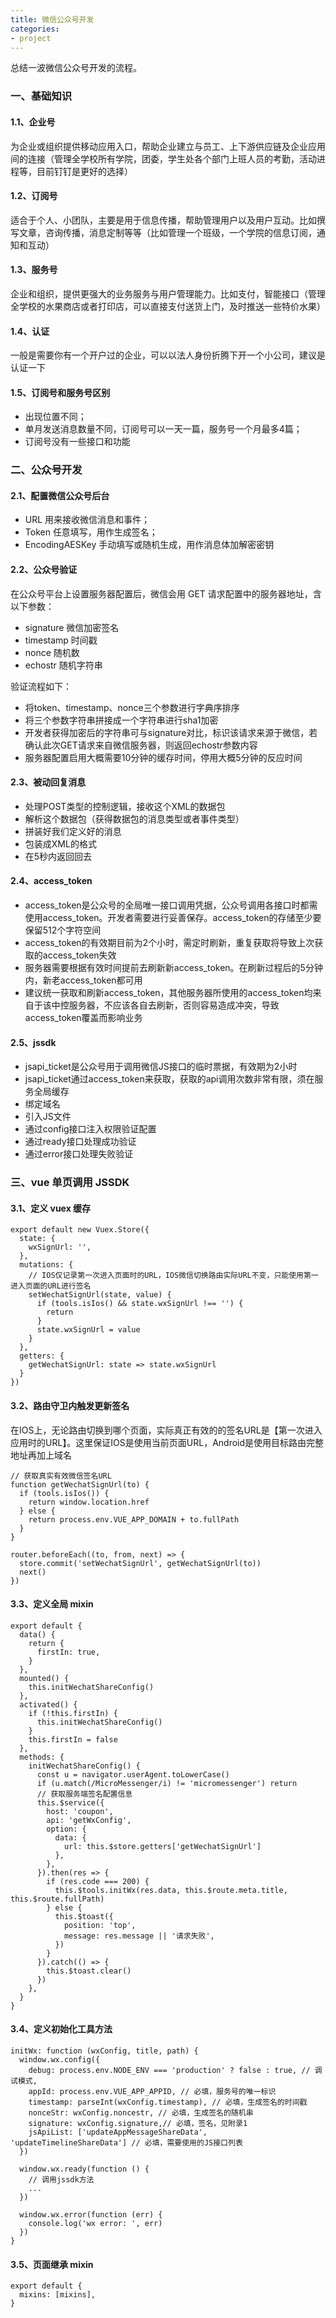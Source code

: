 ```yaml
---
title: 微信公众号开发
categories:
- project
---
```

总结一波微信公众号开发的流程。
<!--more--> 
### 一、基础知识
#### 1.1、企业号
为企业或组织提供移动应用入口，帮助企业建立与员工、上下游供应链及企业应用间的连接（管理全学校所有学院，团委，学生处各个部门上班人员的考勤，活动进程等，目前钉钉是更好的选择）
#### 1.2、订阅号
适合于个人、小团队，主要是用于信息传播，帮助管理用户以及用户互动。比如撰写文章，咨询传播，消息定制等等（比如管理一个班级，一个学院的信息订阅，通知和互动）
#### 1.3、服务号
企业和组织，提供更强大的业务服务与用户管理能力。比如支付，智能接口（管理全学校的水果商店或者打印店，可以直接支付送货上门，及时推送一些特价水果）
#### 1.4、认证
一般是需要你有一个开户过的企业，可以以法人身份折腾下开一个小公司，建议是认证一下
#### 1.5、订阅号和服务号区别
- 出现位置不同；
- 单月发送消息数量不同，订阅号可以一天一篇，服务号一个月最多4篇；
- 订阅号没有一些接口和功能

### 二、公众号开发
#### 2.1、配置微信公众号后台
- URL 用来接收微信消息和事件；
- Token 任意填写，用作生成签名；
- EncodingAESKey 手动填写或随机生成，用作消息体加解密密钥

#### 2.2、公众号验证
在公众号平台上设置服务器配置后，微信会用 GET 请求配置中的服务器地址，含以下参数：
- signature 微信加密签名
- timestamp 时间戳
- nonce 随机数
- echostr 随机字符串

验证流程如下：
- 将token、timestamp、nonce三个参数进行字典序排序
- 将三个参数字符串拼接成一个字符串进行sha1加密
- 开发者获得加密后的字符串可与signature对比，标识该请求来源于微信，若确认此次GET请求来自微信服务器，则返回echostr参数内容
- 服务器配置启用大概需要10分钟的缓存时间，停用大概5分钟的反应时间

#### 2.3、被动回复消息
- 处理POST类型的控制逻辑，接收这个XML的数据包
- 解析这个数据包（获得数据包的消息类型或者事件类型）
- 拼装好我们定义好的消息
- 包装成XML的格式
- 在5秒内返回回去

#### 2.4、access_token
- access_token是公众号的全局唯一接口调用凭据，公众号调用各接口时都需使用access_token。开发者需要进行妥善保存。access_token的存储至少要保留512个字符空间
- access_token的有效期目前为2个小时，需定时刷新，重复获取将导致上次获取的access_token失效
- 服务器需要根据有效时间提前去刷新新access_token。在刷新过程后的5分钟内，新老access_token都可用
- 建议统一获取和刷新access_token，其他服务器所使用的access_token均来自于该中控服务器，不应该各自去刷新，否则容易造成冲突，导致access_token覆盖而影响业务

#### 2.5、jssdk
- jsapi_ticket是公众号用于调用微信JS接口的临时票据，有效期为2小时
- jsapi_ticket通过access_token来获取，获取的api调用次数非常有限，须在服务全局缓存
- 绑定域名
- 引入JS文件
- 通过config接口注入权限验证配置
- 通过ready接口处理成功验证
- 通过error接口处理失败验证

### 三、vue 单页调用 JSSDK
#### 3.1、定义 vuex 缓存
```
export default new Vuex.Store({
  state: {
    wxSignUrl: '',
  },
  mutations: {
    // IOS仅记录第一次进入页面时的URL，IOS微信切换路由实际URL不变，只能使用第一进入页面的URL进行签名
    setWechatSignUrl(state, value) {
      if (tools.isIos() && state.wxSignUrl !== '') {
        return
      }
      state.wxSignUrl = value
    }
  },
  getters: {
    getWechatSignUrl: state => state.wxSignUrl
  }
})
```
#### 3.2、路由守卫内触发更新签名
在IOS上，无论路由切换到哪个页面，实际真正有效的的签名URL是【第一次进入应用时的URL】。这里保证IOS是使用当前页面URL，Android是使用目标路由完整地址再加上域名
```
// 获取真实有效微信签名URL
function getWechatSignUrl(to) {
  if (tools.isIos()) {
    return window.location.href
  } else {
    return process.env.VUE_APP_DOMAIN + to.fullPath
  }
}

router.beforeEach((to, from, next) => {
  store.commit('setWechatSignUrl', getWechatSignUrl(to))
  next()
})
```
#### 3.3、定义全局 mixin
```
export default {
  data() {
    return {
      firstIn: true,
    }
  },
  mounted() {
    this.initWechatShareConfig()
  },
  activated() {
    if (!this.firstIn) {
      this.initWechatShareConfig()
    }
    this.firstIn = false
  },
  methods: {
    initWechatShareConfig() {
      const u = navigator.userAgent.toLowerCase()
      if (u.match(/MicroMessenger/i) != 'micromessenger') return
      // 获取服务端签名配置信息
      this.$service({
        host: 'coupon',
        api: 'getWxConfig',
        option: {
          data: {
            url: this.$store.getters['getWechatSignUrl']
          },
        },
      }).then(res => {
        if (res.code === 200) {
          this.$tools.initWx(res.data, this.$route.meta.title, this.$route.fullPath)
        } else {
          this.$toast({
            position: 'top',
            message: res.message || '请求失败',
          })
        }
      }).catch(() => {
        this.$toast.clear()
      })
    },
  }
}
```
#### 3.4、定义初始化工具方法
```
initWx: function (wxConfig, title, path) {
  window.wx.config({
    debug: process.env.NODE_ENV === 'production' ? false : true, // 调试模式,
    appId: process.env.VUE_APP_APPID, // 必填，服务号的唯一标识
    timestamp: parseInt(wxConfig.timestamp), // 必填，生成签名的时间戳
    nonceStr: wxConfig.noncestr, // 必填，生成签名的随机串
    signature: wxConfig.signature,// 必填，签名，见附录1
    jsApiList: ['updateAppMessageShareData', 'updateTimelineShareData'] // 必填，需要使用的JS接口列表
  })

  window.wx.ready(function () {
    // 调用jssdk方法
    ...
  })

  window.wx.error(function (err) {
    console.log('wx error: ', err)
  })
}
```
#### 3.5、页面继承 mixin
```
export default {
  mixins: [mixins],
}
```
